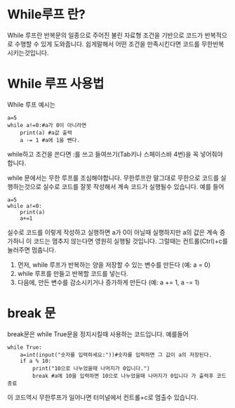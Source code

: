 # While루프 란?
While 루프란 반복문의 일종으로 주어진 불린 자료형 조건을 기반으로 코드가 반복적으로 수행할 수 있게 도와줍니다.
쉽게말해서 어떤 조건을 만족시킨다면 코드를 무한반복 시키는것입니다.

# While 루프 사용법
While 루프 예시는
```
a=5
while a!=0:#a가 0이 아니라면
    print(a) #a값 출력
    a -= 1 #a에 1을 뺀다.
```
while하고 조건을 쓴다면 :를 쓰고 들여쓰기(Tab키나 스페이스바 4번)을 꼭 넣어줘야 합니다.

while 문에서는 무한 루프를 조심해야합니다. 무한루프란 말그대로 무한으로 코드를 실행하는것으로 실수로 코드를 잘못 작성해서 계속 코드가 실행될수 있습니다. 예를 들어
```
a=5
while a!=0:
    print(a)
    a+=1
```
실수로 코드를 이렇게 작성하고 실행하면 a가 0이 아닐때 실행하지만 a의 값은 계속 증가하니 이 코드는 멈추지 않는다면 영원히 실행될 것입니다. 그럴때는  컨트롤(Ctrl)+c를 눌러주면 멈춥니다.

1. 먼저, while 루프가 반복하는 양을 저장할 수 있는 변수를 만든다 (예: a = 0)
2. while 루프를 만들고 반복할 코드를 넣는다.
3. 다음에, 만든 변수를 감소시키거나 증가하게 만든다 (예: a += 1, a -= 1)

# break 문
break문은 while True문을 정지시킬때 사용하는 코드입니다. 예를들어
```
while True:
    a=int(input("숫자를 입력하세요:"))#숫자를 입력하면 그 값이 a의 저장된다.
    if a % 10:
        print("10으로 나누었을때 나머지가 0입니다.")
        break #a에 10을 입력하면 10으로 나누었을때 나머지가 0입니다 가 출력후 코드 종료
```

이 코드역시 무한루프가 일어나면 터미널에서 컨트롤+c로 멈출수 있습니다.
